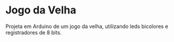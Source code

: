 # Jogo da Velha
Projeta em Arduino de um jogo da velha, utilizando leds bicolores e registradores de 8 bits.


